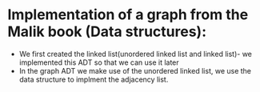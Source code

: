 # Implementation of a graph from the Malik book (Data structures):
- We first created the linked list(unordered linked list and linked list)- we implemented this ADT so that we can use it later
- In the graph ADT we make use of the unordered linked list, we use the data structure to implment the adjacency list.